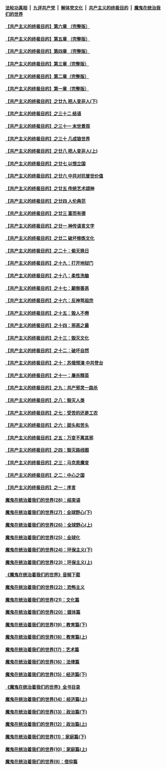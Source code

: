 ####  [法轮功真相](../../../../basic/blob/master/README.md?t=06151731) &nbsp;|&nbsp; [九评共产党](../../../../9ping.md/blob/master/README.md?t=06151731) &nbsp;|&nbsp; [解体党文化](../../../../jtdwh.md/blob/master/README.md?t=06151731)  &nbsp;|&nbsp; [共产主义的终极目的](../../../../gczydzjmd.md/blob/master/README.md?t=06151731) &nbsp;|&nbsp; [魔鬼在统治我们的世界](../../../../mgztzwmdsj.md/blob/master/README.md?t=06151731) 

#### [【共产主义的终极目的】第六章 （完整版）](../pages/nsc422/n11428913.md?t=06151731) 

#### [【共产主义的终极目的】第五章 （完整版）](../pages/nsc422/n11428912.md?t=06151731) 

#### [【共产主义的终极目的】第四章 （完整版）](../pages/nsc422/n11428907.md?t=06151731) 

#### [【共产主义的终极目的】第三章（完整版）](../pages/nsc422/n11428848.md?t=06151731) 

#### [【共产主义的终极目的】第二章（完整版）](../pages/nsc422/n11428831.md?t=06151731) 

#### [【共产主义的终极目的】第一章（完整版）](../pages/nsc422/n11417651.md?t=06151731) 

#### [【共产主义的终极目的】之廿九 把人变非人(下)](../pages/nsc422/n11344140.md?t=06151731) 

#### [【共产主义的终极目的】之三十二 结语](../pages/nsc422/n11360535.md?t=06151731) 

#### [【共产主义的终极目的】之三十一 末世景观](../pages/nsc422/n11351129.md?t=06151731) 

#### [【共产主义的终极目的】之三十 几成狼世界](../pages/nsc422/n11348280.md?t=06151731) 

#### [【共产主义的终极目的】之廿八 把人变非人(上)](../pages/nsc422/n11340492.md?t=06151731) 

#### [【共产主义的终极目的】之廿七 以恨立国](../pages/nsc422/n11336944.md?t=06151731) 

#### [【共产主义的终极目的】之廿六 中共对抗普世价值](../pages/nsc422/n11324785.md?t=06151731) 

#### [【共产主义的终极目的】之廿五 传统艺术颂神](../pages/nsc422/n11296396.md?t=06151731) 

#### [【共产主义的终极目的】之廿四 人伦典范](../pages/nsc422/n11296397.md?t=06151731) 

#### [【共产主义的终极目的】之廿三 富而有德](../pages/nsc422/n11283598.md?t=06151731) 

#### [【共产主义的终极目的】之廿一 神传语言文字](../pages/nsc422/n11263265.md?t=06151731) 

#### [【共产主义的终极目的】之廿二 破坏修炼文化](../pages/nsc422/n11245728.md?t=06151731) 

#### [【共产主义的终极目的】之二十：偷天换日](../pages/nsc422/n11238846.md?t=06151731) 

#### [【共产主义的终极目的】之十九：打开地狱门](../pages/nsc422/n11206376.md?t=06151731) 

#### [【共产主义的终极目的】之十八：柔性洗脑](../pages/nsc422/n11199994.md?t=06151731) 

#### [【共产主义的终极目的】之十七：颠倒善恶](../pages/nsc422/n11179782.md?t=06151731) 

#### [【共产主义的终极目的】之十六：反神骂祖宗](../pages/nsc422/n11166798.md?t=06151731) 

#### [【共产主义的终极目的】之十五：毁人不倦](../pages/nsc422/n11166792.md?t=06151731) 

#### [【共产主义的终极目的】之十四：邪恶之最](../pages/nsc422/n11150249.md?t=06151731) 

#### [【共产主义的终极目的】之十三：毁灭文化](../pages/nsc422/n11135227.md?t=06151731) 

#### [【共产主义的终极目的】之十二：破坏自然](../pages/nsc422/n11135214.md?t=06151731) 

#### [【共产主义的终极目的】之十：苏俄预演 中共登台](../pages/nsc422/n11118424.md?t=06151731) 

#### [【共产主义的终极目的】之十一：屠杀精英](../pages/nsc422/n11118442.md?t=06151731) 

#### [【共产主义的终极目的】之九：共产邪灵一路杀](../pages/nsc422/n11114139.md?t=06151731) 

#### [【共产主义的终极目的】之八：毁灭人类](../pages/nsc422/n11108503.md?t=06151731) 

#### [【共产主义的终极目的】之七：受苦的还是工农](../pages/nsc422/n11101809.md?t=06151731) 

#### [【共产主义的终极目的】之六：甜头和苦头](../pages/nsc422/n11096971.md?t=06151731) 

#### [【共产主义的终极目的】之五：万变不离其邪](../pages/nsc422/n11091285.md?t=06151731) 

#### [【共产主义的终极目的】之四：毁灭路线图](../pages/nsc422/n11086284.md?t=06151731) 

#### [【共产主义的终极目的】之三：马克思魔变](../pages/nsc422/n11061941.md?t=06151731) 

#### [【共产主义的终极目的】之二：中心之国](../pages/nsc422/n11047728.md?t=06151731) 

#### [【共产主义的终极目的】之一：序言](../pages/nsc422/n11086077.md?t=06151731) 

#### [魔鬼在统治着我们的世界(28)：结束语](../pages/nsc422/n10936246.md?t=06151731) 

#### [魔鬼在统治着我们的世界(27)：全球野心(下)](../pages/nsc422/n10928319.md?t=06151731) 

#### [魔鬼在统治着我们的世界(26)：全球野心(上)](../pages/nsc422/n10900318.md?t=06151731) 

#### [魔鬼在统治着我们的世界(25)：全球化](../pages/nsc422/n10788205.md?t=06151731) 

#### [魔鬼在统治着我们的世界(24)：环保主义(下)](../pages/nsc422/n10695307.md?t=06151731) 

#### [魔鬼在统治着我们的世界(23)：环保主义(上)](../pages/nsc422/n10688613.md?t=06151731) 

#### [《魔鬼在统治着我们的世界》音频下载](../pages/nsc422/n10635553.md?t=06151731) 

#### [魔鬼在统治着我们的世界(22)：恐怖主义](../pages/nsc422/n10614727.md?t=06151731) 

#### [魔鬼在统治着我们的世界(21)：文化篇](../pages/nsc422/n10597706.md?t=06151731) 

#### [魔鬼在统治着我们的世界(20)：媒体篇](../pages/nsc422/n10586579.md?t=06151731) 

#### [魔鬼在统治着我们的世界(19)：教育篇(下)](../pages/nsc422/n10564808.md?t=06151731) 

#### [魔鬼在统治着我们的世界(18)：教育篇(上)](../pages/nsc422/n10526970.md?t=06151731) 

#### [魔鬼在统治着我们的世界(17)：艺术篇](../pages/nsc422/n10499093.md?t=06151731) 

#### [魔鬼在统治着我们的世界(16)：法律篇](../pages/nsc422/n10485969.md?t=06151731) 

#### [魔鬼在统治着我们的世界(15)：经济篇(下)](../pages/nsc422/n10469975.md?t=06151731) 

#### [《魔鬼在统治着我们的世界》全书目录](../pages/nsc422/n10464261.md?t=06151731) 

#### [魔鬼在统治着我们的世界(14)：经济篇(上)](../pages/nsc422/n10457370.md?t=06151731) 

#### [魔鬼在统治着我们的世界(13)：政治篇(下)](../pages/nsc422/n10448270.md?t=06151731) 

#### [魔鬼在统治着我们的世界(12)：政治篇(上)](../pages/nsc422/n10444576.md?t=06151731) 

#### [魔鬼在统治着我们的世界(11)：家庭篇(下)](../pages/nsc422/n10440961.md?t=06151731) 

#### [魔鬼在统治着我们的世界(10)：家庭篇(上)](../pages/nsc422/n10435448.md?t=06151731) 

#### [魔鬼在统治着我们的世界(9)：信仰篇](../pages/nsc422/n10432159.md?t=06151731) 

